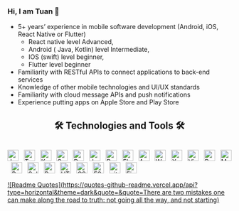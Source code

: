 ### Hi, I am Tuan 👋

+ 5+ years’ experience in mobile software development (Android, iOS, React Native or Flutter)
  - React native level Advanced,
  - Android ( Java, Kotlin) level Intermediate,
  - IOS (swift) level beginner,
  - Flutter level beginner
+ Familiarity with RESTful APIs to connect applications to back-end services
+ Knowledge of other mobile technologies and UI/UX standards
+ Familiarity with cloud message APIs and push notifications
+ Experience putting apps on Apple Store and Play Store

<h2 align="center">🛠 Technologies and Tools 🛠</h2>
<br>
<!-- https://simpleicons.org/ -->
<span><img src="https://img.shields.io/badge/JavaScript-282C34?logo=javascript&logoColor=F7DF1E" alt="JavaScript logo" title="JavaScript" height="25" /></span>
&nbsp;
<span><img src="https://img.shields.io/badge/TypeScript-282C34?logo=typescript&logoColor=3178C6" alt="TypeScript logo" title="TypeScript" height="25" /></span>
&nbsp;
<span><img src="https://img.shields.io/badge/Kotlin-282C34?logo=kotlin&logoColor=3178C6" alt="Kotlin logo" title="Kotlin" height="25" /></span>
&nbsp;
<span><img src="https://img.shields.io/badge/Swift-282C34?logo=swift&logoColor=3178C6" alt="Swift logo" title="Swift" height="25" /></span>
&nbsp;
<span><img src="https://img.shields.io/badge/Dart-282C34?logo=dart&logoColor=3178C6" alt="Dart logo" title="Dart" height="25" /></span>
&nbsp;
<span><img src="https://img.shields.io/badge/Java-282C34?logo=java&logoColor=3178C6" alt="Java logo" title="Java" height="25" /></span>
&nbsp;
<span><img src="https://img.shields.io/badge/React%20Native-282C34?logo=createreactapp&logoColor=61DAFB" alt="React Native logo" title="React Native" height="25" /></span>
&nbsp;
<span><img src="https://img.shields.io/badge/Flutter-282C34?logo=flutter&logoColor=61DAFB" alt="Flutter logo" title="Flutter" height="25" /></span>
&nbsp;
<span><img src="https://img.shields.io/badge/Android%20Studio-282C34?logo=androidstudio&logoColor=61DAFB" alt="Android Studio logo" title="Android Studio" height="25" /></span>
&nbsp;
<span><img src="https://img.shields.io/badge/WebStorm-282C34?logo=webstorm&logoColor=61DAFB" alt="WebStorm logo" title="WebStorm" height="25" /></span>
&nbsp;
<span><img src="https://img.shields.io/badge/Xcode-282C34?logo=xcode&logoColor=61DAFB" alt="Xcode logo" title="Xcode" height="25" /></span>
&nbsp;
<span><img src="https://img.shields.io/badge/VS%20Code-282C34?logo=visual-studio-code&logoColor=007ACC" alt="Visual Studio Code logo" title="Visual Studio Code" height="25" /></span>
&nbsp;
<span><img src="https://img.shields.io/badge/Redux-282C34?logo=redux&logoColor=764ABC" alt="Redux logo" title="Redux" height="25" /></span>
&nbsp;
<span><img src="https://img.shields.io/badge/MongoDB-282C34?logo=mongodb&logoColor=47A248" alt="MongoDB logo" title="MongoDB" height="25" /></span>
&nbsp;
<span><img src="https://img.shields.io/badge/PostgreSql-282C34?logo=postgresql&logoColor=47A248" alt="PostgreSql logo" title="PostgreSql" height="25" /></span>
&nbsp;
<span><img src="https://img.shields.io/badge/Sqlite-282C34?logo=sqlite&logoColor=47A248" alt="Sqlite logo" title="Sqlite" height="25" /></span>
&nbsp;
<span><img src="https://img.shields.io/badge/Realm-282C34?logo=realm&logoColor=47A248" alt="Realm logo" title="Realm" height="25" /></span>
&nbsp;
<span><img src="https://img.shields.io/badge/HTML5-282C34?logo=html5&logoColor=E34F26" alt="HTML5 logo" title="HTML5" height="25" /></span>
&nbsp;
<span><img src="https://img.shields.io/badge/CSS3-282C34?logo=css3&logoColor=1572B6" alt="CSS3 logo" title="CSS3" height="25" /></span>
&nbsp;
<span><img src="https://img.shields.io/badge/ESLint-282C34?logo=eslint&logoColor=4B32C3" alt="ESLint logo" title="ESLint" height="25" /></span>
&nbsp;
<span><img src="https://img.shields.io/badge/git-282C34?logo=git&logoColor=F05032" alt="git logo" title="git" height="25" /></span>
&nbsp;
<span><img src="https://img.shields.io/badge/Firebase-282C34?logo=firebase&logoColor=FFCA28" alt="Firebase logo" title="Firebase" height="25" /></span>
&nbsp;
<br>

[![Readme Quotes](https://quotes-github-readme.vercel.app/api?type=horizontal&theme=dark&quote=&quote=There are two mistakes one can make along the road to truth: not going all the way, and not starting)](https://github.com/piyushsuthar/github-readme-quotes)

<!--
**tuan2603/tuan2603** is a ✨ _special_ ✨ repository because its `README.md` (this file) appears on your GitHub profile.

Here are some ideas to get you started:

- 🔭 I’m currently working on ...
- 🌱 I’m currently learning ...
- 👯 I’m looking to collaborate on ...
- 🤔 I’m looking for help with ...
- 💬 Ask me about ...
- 📫 How to reach me: ...
- 😄 Pronouns: ...
- ⚡ Fun fact: ...
-->
